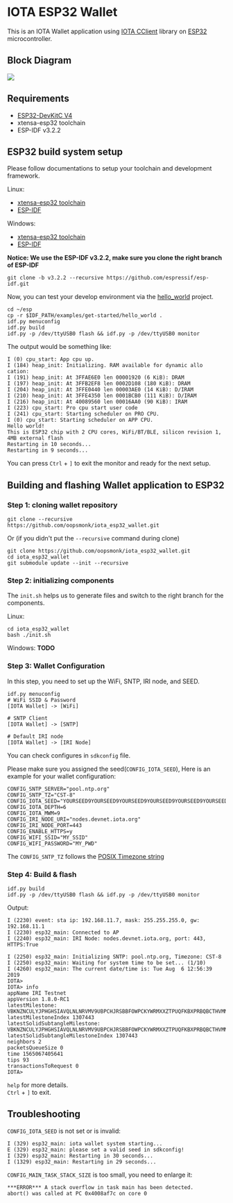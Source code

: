 # IOTA ESP32 Wallet  

This is an IOTA Wallet application using [IOTA CClient](https://github.com/iotaledger/entangled/tree/develop/cclient) library on [ESP32](https://en.wikipedia.org/wiki/ESP32) microcontroller.  

## Block Diagram  

![](https://raw.githubusercontent.com/oopsmonk/iota_esp32_wallet/master/images/esp32_wallet_block_diagram.png)

## Requirements  

* [ESP32-DevKitC V4](https://docs.espressif.com/projects/esp-idf/en/v3.2.2/get-started/get-started-devkitc.html#esp32-devkitc-v4-getting-started-guide)
* xtensa-esp32 toolchain
* ESP-IDF v3.2.2

## ESP32 build system setup  

Please follow documentations to setup your toolchain and development framework.

Linux:  
* [xtensa-esp32 toolchain](https://docs.espressif.com/projects/esp-idf/en/v3.2.2/get-started-cmake/linux-setup.html) 
* [ESP-IDF](https://docs.espressif.com/projects/esp-idf/en/v3.2.2/get-started-cmake/index.html#get-esp-idf) 

Windows:
* [xtensa-esp32 toolchain](https://docs.espressif.com/projects/esp-idf/en/v3.2.2/get-started-cmake/windows-setup.html#standard-setup-of-toolchain-for-windows-cmake) 
* [ESP-IDF](https://docs.espressif.com/projects/esp-idf/en/v3.2.2/get-started-cmake/index.html#windows-command-prompt) 

**Notice: We use the ESP-IDF v3.2.2, make sure you clone the right branch of ESP-IDF**

```
git clone -b v3.2.2 --recursive https://github.com/espressif/esp-idf.git
```


Now, you can test your develop environment via the [hello_world](https://github.com/espressif/esp-idf/tree/release/v3.2/examples/get-started/hello_world) project.  

```shell
cd ~/esp
cp -r $IDF_PATH/examples/get-started/hello_world .
idf.py menuconfig
idf.py build
idf.py -p /dev/ttyUSB0 flash && idf.py -p /dev/ttyUSB0 monitor
```

The output would be something like:  

```shell
I (0) cpu_start: App cpu up.
I (184) heap_init: Initializing. RAM available for dynamic allo
cation:
I (191) heap_init: At 3FFAE6E0 len 00001920 (6 KiB): DRAM
I (197) heap_init: At 3FFB2EF8 len 0002D108 (180 KiB): DRAM
I (204) heap_init: At 3FFE0440 len 00003AE0 (14 KiB): D/IRAM
I (210) heap_init: At 3FFE4350 len 0001BCB0 (111 KiB): D/IRAM
I (216) heap_init: At 40089560 len 00016AA0 (90 KiB): IRAM
I (223) cpu_start: Pro cpu start user code
I (241) cpu_start: Starting scheduler on PRO CPU.
I (0) cpu_start: Starting scheduler on APP CPU.
Hello world!
This is ESP32 chip with 2 CPU cores, WiFi/BT/BLE, silicon revision 1, 4MB external flash
Restarting in 10 seconds...
Restarting in 9 seconds...
```

You can press `Ctrl` + `]` to exit the monitor and ready for the next setup.  

## Building and flashing Wallet application to ESP32

### Step 1: cloning wallet repository  

```shell
git clone --recursive https://github.com/oopsmonk/iota_esp32_wallet.git
```

Or (if you didn't put the `--recursive` command during clone)  

```shell
git clone https://github.com/oopsmonk/iota_esp32_wallet.git
cd iota_esp32_wallet
git submodule update --init --recursive
```

### Step 2: initializing components

The `init.sh` helps us to generate files and switch to the right branch for the components.  

Linux:

```shell
cd iota_esp32_wallet
bash ./init.sh
```

Windows: **TODO**  

### Step 3: Wallet Configuration  

In this step, you need to set up the WiFi, SNTP, IRI node, and SEED.  

```
idf.py menuconfig
# WiFi SSID & Password
[IOTA Wallet] -> [WiFi]

# SNTP Client
[IOTA Wallet] -> [SNTP]

# Default IRI node
[IOTA Wallet] -> [IRI Node]
```

You can check configures in `sdkconfig` file.  

Please make sure you assigned the seed(`CONFIG_IOTA_SEED`), Here is an example for your wallet configuration:  

```shell
CONFIG_SNTP_SERVER="pool.ntp.org"
CONFIG_SNTP_TZ="CST-8" 
CONFIG_IOTA_SEED="YOURSEED9YOURSEED9YOURSEED9YOURSEED9YOURSEED9YOURSEED9YOURSEED9YOURSEED9YOURSEED9"
CONFIG_IOTA_DEPTH=6
CONFIG_IOTA_MWM=9
CONFIG_IRI_NODE_URI="nodes.devnet.iota.org"
CONFIG_IRI_NODE_PORT=443
CONFIG_ENABLE_HTTPS=y
CONFIG_WIFI_SSID="MY_SSID"
CONFIG_WIFI_PASSWORD="MY_PWD"
```

The `CONFIG_SNTP_TZ` follows the [POSIX Timezone string](https://github.com/nayarsystems/posix_tz_db/blob/master/zones.json)  

### Step 4: Build & flash

```shell
idf.py build
idf.py -p /dev/ttyUSB0 flash && idf.py -p /dev/ttyUSB0 monitor
```

Output:  
```shell
I (2230) event: sta ip: 192.168.11.7, mask: 255.255.255.0, gw: 192.168.11.1
I (2230) esp32_main: Connected to AP
I (2240) esp32_main: IRI Node: nodes.devnet.iota.org, port: 443, HTTPS:True

I (2250) esp32_main: Initializing SNTP: pool.ntp.org, Timezone: CST-8
I (2250) esp32_main: Waiting for system time to be set... (1/10)
I (4260) esp32_main: The current date/time is: Tue Aug  6 12:56:39 2019
IOTA> 
IOTA> info
appName IRI Testnet 
appVersion 1.8.0-RC1 
latestMilestone: VBKNZNCULYJPHGHSIAVQLNLNRVMV9UBPCHJRSBBFOWPCKYWRMXXZTPUQFKBXPRBQBCTHVMMMZZJTQG999
latestMilestoneIndex 1307443 
latestSolidSubtangleMilestone: VBKNZNCULYJPHGHSIAVQLNLNRVMV9UBPCHJRSBBFOWPCKYWRMXXZTPUQFKBXPRBQBCTHVMMMZZJTQG999
latestSolidSubtangleMilestoneIndex 1307443 
neighbors 2 
packetsQueueSize 0 
time 1565067405641 
tips 93 
transactionsToRequest 0 
IOTA> 
```

`help` for more details.  
`Ctrl` + `]` to exit.  

## Troubleshooting

`CONFIG_IOTA_SEED` is not set or is invalid:  
```shell
I (329) esp32_main: iota wallet system starting...
E (329) esp32_main: please set a valid seed in sdkconfig!
I (329) esp32_main: Restarting in 30 seconds...
I (1329) esp32_main: Restarting in 29 seconds...
```

`CONFIG_MAIN_TASK_STACK_SIZE` is too small, you need to enlarge it:  
```shell
***ERROR*** A stack overflow in task main has been detected.
abort() was called at PC 0x4008af7c on core 0
```
